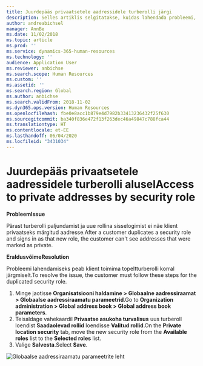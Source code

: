 ```yaml
---
title: Juurdepääs privaatsetele aadressidele turberolli järgi
description: Selles artiklis selgitatakse, kuidas lahendada probleemi, mille käigus kliendil puudub juurdepääs privaatsetele aadressidele.
author: andreabichsel
manager: AnnBe
ms.date: 11/02/2018
ms.topic: article
ms.prod: ''
ms.service: dynamics-365-human-resources
ms.technology: ''
audience: Application User
ms.reviewer: anbichse
ms.search.scope: Human Resources
ms.custom: ''
ms.assetid: ''
ms.search.region: Global
ms.author: anbichse
ms.search.validFrom: 2018-11-02
ms.dyn365.ops.version: Human Resources
ms.openlocfilehash: fbe0e8acc1b879e4d7982b33413236432f25f630
ms.sourcegitcommit: ba340f836e472f13f263dec46a49847c788fca44
ms.translationtype: HT
ms.contentlocale: et-EE
ms.lasthandoff: 06/04/2020
ms.locfileid: "3431034"
---
```

# <a name="access-to-private-addresses-by-security-role"></a><span data-ttu-id="64590-103">Juurdepääs privaatsetele aadressidele turberolli alusel</span><span class="sxs-lookup"><span data-stu-id="64590-103">Access to private addresses by security role</span></span>

<span data-ttu-id="64590-104">**Probleem**</span><span class="sxs-lookup"><span data-stu-id="64590-104">**Issue**</span></span>

<span data-ttu-id="64590-105">Pärast turberolli paljundamist ja uue rollina sisselogimist ei näe klient privaatseks märgitud aadresse.</span><span class="sxs-lookup"><span data-stu-id="64590-105">After a customer duplicates a security role and signs in as that new role, the customer can't see addresses that were marked as private.</span></span>

<span data-ttu-id="64590-106">**Eraldusvõime**</span><span class="sxs-lookup"><span data-stu-id="64590-106">**Resolution**</span></span>

<span data-ttu-id="64590-107">Probleemi lahendamiseks peab klient toimima topeltturberolli korral järgmiselt.</span><span class="sxs-lookup"><span data-stu-id="64590-107">To resolve the issue, the customer must follow these steps for the duplicated security role.</span></span>

1. <span data-ttu-id="64590-108">Minge jaotisse **Organisatsiooni haldamine \> Globaalne aadressiraamat \> Globaalse aadressiraamatu parameetrid**.</span><span class="sxs-lookup"><span data-stu-id="64590-108">Go to **Organization administration \> Global address book \> Global address book parameters**.</span></span>
2. <span data-ttu-id="64590-109">Teisaldage vahekaardil **Privaatse asukoha turvalisus** uus turberoll loendist **Saadaolevad rollid** loendisse **Valitud rollid**.</span><span class="sxs-lookup"><span data-stu-id="64590-109">On the **Private location security** tab, move the new security role from the **Available roles** list to the **Selected roles** list.</span></span>
3. <span data-ttu-id="64590-110">Valige **Salvesta**.</span><span class="sxs-lookup"><span data-stu-id="64590-110">Select **Save**.</span></span>

![Globaalse aadressiraamatu parameetrite leht](media/GAD-parameters.png)

